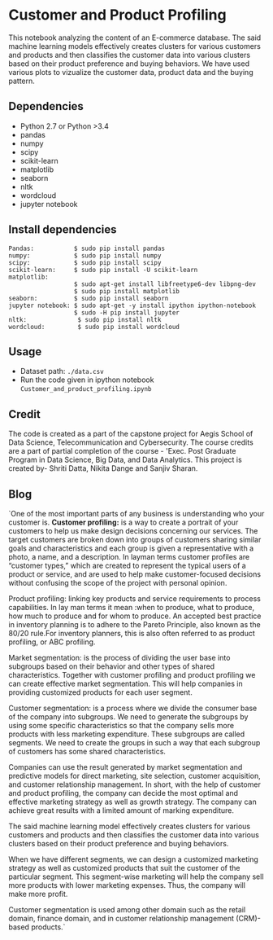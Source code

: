 # Customer and Product Profiling
This notebook analyzing the content of an E-commerce database. The said machine learning models effectively creates clusters for various customers and products and then classifies the customer data into various clusters based on their product preference and buying behaviors. We have used various plots to vizualize the customer data, product data and the buying pattern.

## Dependencies
* Python 2.7 or Python >3.4
* pandas
* numpy
* scipy
* scikit-learn
* matplotlib
* seaborn
* nltk
* wordcloud
* jupyter notebook

## Install dependencies
```
Pandas:           $ sudo pip install pandas
numpy:            $ sudo pip install numpy
scipy:            $ sudo pip install scipy
scikit-learn:     $ sudo pip install -U scikit-learn
matplotlib: 
                  $ sudo apt-get install libfreetype6-dev libpng-dev
                  $ sudo pip install matplotlib 
seaborn:          $ sudo pip install seaborn
jupyter notebook: $ sudo apt-get -y install ipython ipython-notebook
                  $ sudo -H pip install jupyter
nltk:              $ sudo pip install nltk
wordcloud:         $ sudo pip install wordcloud
```

## Usage
* Dataset path: `./data.csv`
* Run the code given in ipython notebook `Customer_and_product_profiling.ipynb`

## Credit

The code is created as a part of the capstone project for Aegis School of Data Science, Telecommunication and Cybersecurity. The course credits are a part of partial completion of the course - 'Exec. Post Graduate Program in Data Science, Big Data, and Data Analytics.
This project is created by- Shriti Datta, Nikita Dange and Sanjiv Sharan.

## Blog

`One of the most important parts of any business is understanding who your customer is.
**Customer profiling:** is a way to create a portrait of your customers to help us make design decisions concerning our services. The target customers are broken down into groups of customers sharing similar goals and characteristics and each group is given a representative with a photo, a name, and a description.  In layman terms customer profiles are “customer types,” which are created to represent the typical users of a product or service, and are used to help make customer-focused decisions without confusing the scope of the project with personal opinion. 

Product profiling: linking key products and service requirements to process capabilities. In lay man terms it mean :when to produce, what to produce, how much to produce and for whom to produce. An accepted best practice in inventory planning is to adhere to the Pareto Principle, also known as the 80/20 rule.For inventory planners, this is also often referred to as product profiling, or ABC profiling.

Market segmentation: is the process of dividing the user base into subgroups based on their behavior and other types of shared characteristics. Together with customer profiling and product profiling we can create effective market segmentation. This will help companies in providing customized products for each user segment. 

Customer segmentation: is a process where we divide the consumer base of the company into subgroups. We need to generate the subgroups by using some specific characteristics so that the company sells more products with less marketing expenditure. These subgroups are called segments. We need to create the groups in such a way that each subgroup of customers has some shared characteristics.

Companies can use the result generated by market segmentation and predictive models for direct marketing, site selection, customer acquisition, and customer relationship management. In short, with the help of customer and product profiling, the company can decide the most optimal and effective marketing strategy as well as growth strategy. The company can achieve great results with a limited amount of marking expenditure. 

The said machine learning model effectively creates clusters for various customers and products and then classifies the customer data into various clusters based on their product preference and buying behaviors. 

When we have different segments, we can design a customized marketing strategy as well as customized products that suit the customer of the particular segment. This segment-wise marketing will help the company sell more products with lower marketing expenses. Thus, the company will make more profit. 

Customer segmentation is used among other domain such as the retail domain, finance domain, and in customer relationship management (CRM)-based products.`
